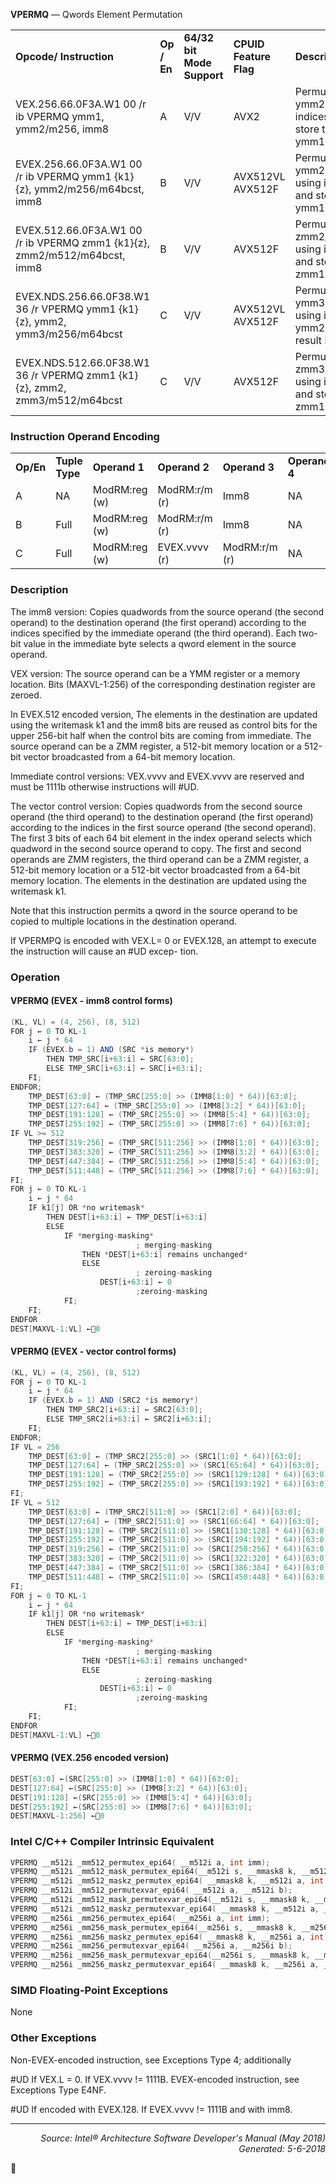 <b>VPERMQ</b> — Qwords Element Permutation
<table>
	<tr>
		<td><b>Opcode/ Instruction</b></td>
		<td><b>Op / En</b></td>
		<td><b>64/32 bit Mode Support</b></td>
		<td><b>CPUID Feature Flag</b></td>
		<td><b>Description</b></td>
	</tr>
	<tr>
		<td>VEX.256.66.0F3A.W1 00 /r ib VPERMQ ymm1, ymm2/m256, imm8</td>
		<td>A</td>
		<td>V/V</td>
		<td>AVX2</td>
		<td>Permute qwords in ymm2/m256 using indices in imm8 and store the result in ymm1.</td>
	</tr>
	<tr>
		<td>EVEX.256.66.0F3A.W1 00 /r ib VPERMQ ymm1 {k1}{z}, ymm2/m256/m64bcst, imm8</td>
		<td>B</td>
		<td>V/V</td>
		<td>AVX512VL AVX512F</td>
		<td>Permute qwords in ymm2/m256/m64bcst using indexes in imm8 and store the result in ymm1.</td>
	</tr>
	<tr>
		<td>EVEX.512.66.0F3A.W1 00 /r ib VPERMQ zmm1 {k1}{z}, zmm2/m512/m64bcst, imm8</td>
		<td>B</td>
		<td>V/V</td>
		<td>AVX512F</td>
		<td>Permute qwords in zmm2/m512/m64bcst using indices in imm8 and store the result in zmm1.</td>
	</tr>
	<tr>
		<td>EVEX.NDS.256.66.0F38.W1 36 /r VPERMQ ymm1 {k1}{z}, ymm2, ymm3/m256/m64bcst</td>
		<td>C</td>
		<td>V/V</td>
		<td>AVX512VL AVX512F</td>
		<td>Permute qwords in ymm3/m256/m64bcst using indexes in ymm2 and store the result in ymm1.</td>
	</tr>
	<tr>
		<td>EVEX.NDS.512.66.0F38.W1 36 /r VPERMQ zmm1 {k1}{z}, zmm2, zmm3/m512/m64bcst</td>
		<td>C</td>
		<td>V/V</td>
		<td>AVX512F</td>
		<td>Permute qwords in zmm3/m512/m64bcst using indices in zmm2 and store the result in zmm1.</td>
	</tr>
</table>


### Instruction Operand Encoding
<table>
	<tr>
		<td><b>Op/En</b></td>
		<td><b>Tuple Type</b></td>
		<td><b>Operand 1</b></td>
		<td><b>Operand 2</b></td>
		<td><b>Operand 3</b></td>
		<td><b>Operand 4</b></td>
	</tr>
	<tr>
		<td>A</td>
		<td>NA</td>
		<td>ModRM:reg (w)</td>
		<td>ModRM:r/m (r)</td>
		<td>Imm8</td>
		<td>NA</td>
	</tr>
	<tr>
		<td>B</td>
		<td>Full</td>
		<td>ModRM:reg (w)</td>
		<td>ModRM:r/m (r)</td>
		<td>Imm8</td>
		<td>NA</td>
	</tr>
	<tr>
		<td>C</td>
		<td>Full</td>
		<td>ModRM:reg (w)</td>
		<td>EVEX.vvvv (r)</td>
		<td>ModRM:r/m (r)</td>
		<td>NA</td>
	</tr>
</table>


### Description
The imm8 version: Copies quadwords from the source operand (the second operand) to the destination operand
(the first operand) according to the indices specified by the immediate operand (the third operand). Each two-bit
value in the immediate byte selects a qword element in the source operand.

VEX version: The source operand can be a YMM register or a memory location. Bits (MAXVL-1:256) of the corresponding
 destination register are zeroed.

In EVEX.512 encoded version, The elements in the destination are updated using the writemask k1 and the imm8
bits are reused as control bits for the upper 256-bit half when the control bits are coming from immediate. The
source operand can be a ZMM register, a 512-bit memory location or a 512-bit vector broadcasted from a 64-bit
memory location.

Immediate control versions: VEX.vvvv and EVEX.vvvv are reserved and must be 1111b otherwise instructions will
\#UD.

The vector control version: Copies quadwords from the second source operand (the third operand) to the destination
 operand (the first operand) according to the indices in the first source operand (the second operand). The first
3 bits of each 64 bit element in the index operand selects which quadword in the second source operand to copy.
The first and second operands are ZMM registers, the third operand can be a ZMM register, a 512-bit memory location
 or a 512-bit vector broadcasted from a 64-bit memory location. The elements in the destination are updated
using the writemask k1.

Note that this instruction permits a qword in the source operand to be copied to multiple locations in the destination
operand.

If VPERMPQ is encoded with VEX.L= 0 or EVEX.128, an attempt to execute the instruction will cause an \#UD excep-
tion.

### Operation


#### VPERMQ (EVEX - imm8 control forms)
```java
(KL, VL) = (4, 256), (8, 512)
FOR j ← 0 TO KL-1
    i ← j * 64
    IF (EVEX.b = 1) AND (SRC *is memory*)
        THEN TMP_SRC[i+63:i] ← SRC[63:0];
        ELSE TMP_SRC[i+63:i] ← SRC[i+63:i];
    FI;
ENDFOR;
    TMP_DEST[63:0] ← (TMP_SRC[255:0] >> (IMM8[1:0] * 64))[63:0];
    TMP_DEST[127:64] ← (TMP_SRC[255:0] >> (IMM8[3:2] * 64))[63:0];
    TMP_DEST[191:128] ← (TMP_SRC[255:0] >> (IMM8[5:4] * 64))[63:0];
    TMP_DEST[255:192] ← (TMP_SRC[255:0] >> (IMM8[7:6] * 64))[63:0];
IF VL >= 512
    TMP_DEST[319:256] ← (TMP_SRC[511:256] >> (IMM8[1:0] * 64))[63:0];
    TMP_DEST[383:320] ← (TMP_SRC[511:256] >> (IMM8[3:2] * 64))[63:0];
    TMP_DEST[447:384] ← (TMP_SRC[511:256] >> (IMM8[5:4] * 64))[63:0];
    TMP_DEST[511:448] ← (TMP_SRC[511:256] >> (IMM8[7:6] * 64))[63:0];
FI;
FOR j ← 0 TO KL-1
    i ← j * 64
    IF k1[j] OR *no writemask*
        THEN DEST[i+63:i] ← TMP_DEST[i+63:i]
        ELSE 
            IF *merging-masking*
                            ; merging-masking
                THEN *DEST[i+63:i] remains unchanged*
                ELSE 
                            ; zeroing-masking
                    DEST[i+63:i] ← 0
                            ;zeroing-masking
            FI;
    FI;
ENDFOR
DEST[MAXVL-1:VL] ←0
```
#### VPERMQ (EVEX - vector control forms)
```java
(KL, VL) = (4, 256), (8, 512)
FOR j ← 0 TO KL-1
    i ← j * 64
    IF (EVEX.b = 1) AND (SRC2 *is memory*)
        THEN TMP_SRC2[i+63:i] ← SRC2[63:0];
        ELSE TMP_SRC2[i+63:i] ← SRC2[i+63:i];
    FI;
ENDFOR;
IF VL = 256
    TMP_DEST[63:0] ← (TMP_SRC2[255:0] >> (SRC1[1:0] * 64))[63:0];
    TMP_DEST[127:64] ← (TMP_SRC2[255:0] >> (SRC1[65:64] * 64))[63:0];
    TMP_DEST[191:128] ← (TMP_SRC2[255:0] >> (SRC1[129:128] * 64))[63:0];
    TMP_DEST[255:192] ← (TMP_SRC2[255:0] >> (SRC1[193:192] * 64))[63:0];
FI;
IF VL = 512
    TMP_DEST[63:0] ← (TMP_SRC2[511:0] >> (SRC1[2:0] * 64))[63:0];
    TMP_DEST[127:64] ← (TMP_SRC2[511:0] >> (SRC1[66:64] * 64))[63:0];
    TMP_DEST[191:128] ← (TMP_SRC2[511:0] >> (SRC1[130:128] * 64))[63:0];
    TMP_DEST[255:192] ← (TMP_SRC2[511:0] >> (SRC1[194:192] * 64))[63:0];
    TMP_DEST[319:256] ← (TMP_SRC2[511:0] >> (SRC1[258:256] * 64))[63:0];
    TMP_DEST[383:320] ← (TMP_SRC2[511:0] >> (SRC1[322:320] * 64))[63:0];
    TMP_DEST[447:384] ← (TMP_SRC2[511:0] >> (SRC1[386:384] * 64))[63:0];
    TMP_DEST[511:448] ← (TMP_SRC2[511:0] >> (SRC1[450:448] * 64))[63:0];
FI;
FOR j ← 0 TO KL-1
    i ← j * 64
    IF k1[j] OR *no writemask*
        THEN DEST[i+63:i] ← TMP_DEST[i+63:i]
        ELSE 
            IF *merging-masking*
                            ; merging-masking
                THEN *DEST[i+63:i] remains unchanged*
                ELSE 
                            ; zeroing-masking
                    DEST[i+63:i] ← 0
                            ;zeroing-masking
            FI;
    FI;
ENDFOR
DEST[MAXVL-1:VL] ←0
```
#### VPERMQ (VEX.256 encoded version)
```java
DEST[63:0] ←(SRC[255:0] >> (IMM8[1:0] * 64))[63:0];
DEST[127:64] ←(SRC[255:0] >> (IMM8[3:2] * 64))[63:0];
DEST[191:128] ←(SRC[255:0] >> (IMM8[5:4] * 64))[63:0];
DEST[255:192] ←(SRC[255:0] >> (IMM8[7:6] * 64))[63:0];
DEST[MAXVL-1:256] ←0
```
### Intel C/C++ Compiler Intrinsic Equivalent
```c
VPERMQ __m512i _mm512_permutex_epi64( __m512i a, int imm);
VPERMQ __m512i _mm512_mask_permutex_epi64(__m512i s, __mmask8 k, __m512i a, int imm);
VPERMQ __m512i _mm512_maskz_permutex_epi64( __mmask8 k, __m512i a, int imm);
VPERMQ __m512i _mm512_permutexvar_epi64( __m512i a, __m512i b);
VPERMQ __m512i _mm512_mask_permutexvar_epi64(__m512i s, __mmask8 k, __m512i a, __m512i b);
VPERMQ __m512i _mm512_maskz_permutexvar_epi64( __mmask8 k, __m512i a, __m512i b);
VPERMQ __m256i _mm256_permutex_epi64( __m256i a, int imm);
VPERMQ __m256i _mm256_mask_permutex_epi64(__m256i s, __mmask8 k, __m256i a, int imm);
VPERMQ __m256i _mm256_maskz_permutex_epi64( __mmask8 k, __m256i a, int imm);
VPERMQ __m256i _mm256_permutexvar_epi64( __m256i a, __m256i b);
VPERMQ __m256i _mm256_mask_permutexvar_epi64(__m256i s, __mmask8 k, __m256i a, __m256i b);
VPERMQ __m256i _mm256_maskz_permutexvar_epi64( __mmask8 k, __m256i a, __m256i b);
```
### SIMD Floating-Point Exceptions
None

### Other Exceptions

Non-EVEX-encoded instruction, see Exceptions Type 4; additionally
<p>#UD
If VEX.L = 0.
If VEX.vvvv != 1111B.
EVEX-encoded instruction, see Exceptions Type E4NF.
<p>#UD
If encoded with EVEX.128.
If EVEX.vvvv != 1111B and with imm8.

 --- 
<p align="right"><i>Source: Intel® Architecture Software Developer's Manual (May 2018)<br>Generated: 5-6-2018</i></p>
